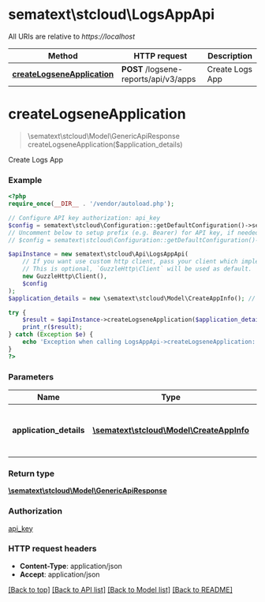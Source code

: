 # sematext\stcloud\LogsAppApi

All URIs are relative to *https://localhost*

| Method                                                                 | HTTP request                          | Description     |
| ---------------------------------------------------------------------- | ------------------------------------- | --------------- |
| [**createLogseneApplication**](LogsAppApi.md#createLogseneApplication) | **POST** /logsene-reports/api/v3/apps | Create Logs App |


# **createLogseneApplication**
> \sematext\stcloud\Model\GenericApiResponse createLogseneApplication($application_details)

Create Logs App

### Example
```php
<?php
require_once(__DIR__ . '/vendor/autoload.php');

// Configure API key authorization: api_key
$config = sematext\stcloud\Configuration::getDefaultConfiguration()->setApiKey('Authorization', 'YOUR_API_KEY');
// Uncomment below to setup prefix (e.g. Bearer) for API key, if needed
// $config = sematext\stcloud\Configuration::getDefaultConfiguration()->setApiKeyPrefix('Authorization', 'Bearer');

$apiInstance = new sematext\stcloud\Api\LogsAppApi(
    // If you want use custom http client, pass your client which implements `GuzzleHttp\ClientInterface`.
    // This is optional, `GuzzleHttp\Client` will be used as default.
    new GuzzleHttp\Client(),
    $config
);
$application_details = new \sematext\stcloud\Model\CreateAppInfo(); // \sematext\stcloud\Model\CreateAppInfo | Details of the application to be created

try {
    $result = $apiInstance->createLogseneApplication($application_details);
    print_r($result);
} catch (Exception $e) {
    echo 'Exception when calling LogsAppApi->createLogseneApplication: ', $e->getMessage(), PHP_EOL;
}
?>
```

### Parameters

| Name                    | Type                                                                   | Description                              | Notes |
| ----------------------- | ---------------------------------------------------------------------- | ---------------------------------------- | ----- |
| **application_details** | [**\sematext\stcloud\Model\CreateAppInfo**](../Model/CreateAppInfo.md) | Details of the application to be created |

### Return type

[**\sematext\stcloud\Model\GenericApiResponse**](../Model/GenericApiResponse.md)

### Authorization

[api_key](../../README.md#api_key)

### HTTP request headers

 - **Content-Type**: application/json
 - **Accept**: application/json

[[Back to top]](#) [[Back to API list]](../../README.md#documentation-for-api-endpoints) [[Back to Model list]](../../README.md#documentation-for-models) [[Back to README]](../../README.md)
